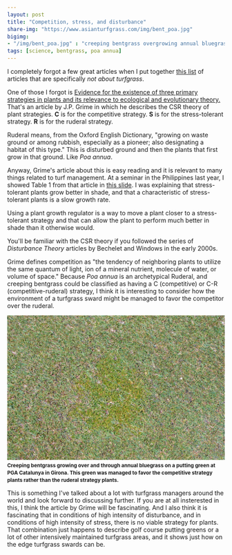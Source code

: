 ```yaml
---
layout: post
title: "Competition, stress, and disturbance"
share-img: "https://www.asianturfgrass.com/img/bent_poa.jpg"
bigimg:
- "/img/bent_poa.jpg" : "creeping bentgrass overgrowing annual bluegrass on a putting green in Girona"
tags: [science, bentgrass, poa annua]
---
```


I completely forgot a few great articles when I put together [this list](https://www.asianturfgrass.com/2019-10-11-so-much-to-learn-about-in-this-world/) of articles that are specifically *not about turfgrass*.

One of those I forgot is [Evidence for the existence of three primary strategies in plants and its relevance to ecological and evolutionary theory.](https://www.journals.uchicago.edu/doi/10.1086/283244) That's an article by J.P. Grime in which he describes the CSR theory of plant strategies. **C** is for the competitive strategy. **S** is for the stress-tolerant strategy. **R** is for the ruderal strategy. 

Ruderal means, from the Oxford English Dictionary, "growing on waste ground or among rubbish, especially as a pioneer; also designating a habitat of this type." This is disturbed ground and then the plants that first grow in that ground. Like *Poa annua*.

Anyway, Grime's article about this is easy reading and it is relevant to many things related to turf management. At a seminar in the Philippines last year, I showed Table 1 from that article in [this slide](https://speakerdeck.com/micahwoods/what-to-expect-from-plant-growth-regulators?slide=16). I was explaining that stress-tolerant plants grow better in shade, and that a characteristic of stress-tolerant plants is a slow growth rate. 

<script async class="speakerdeck-embed" data-slide="16" data-id="da0e0ecba6c544cd92ff44a4a6e137e0" data-ratio="1.77966101694915" src="//speakerdeck.com/assets/embed.js"></script>

Using a plant growth regulator is a way to move a plant closer to a stress-tolerant strategy and that can allow the plant to perform much better in shade than it otherwise would.

You'll be familiar with the CSR theory if you followed the series of *Disturbance Theory* articles by Bechelet and Windows in the early 2000s.

Grime defines competition as "the tendency of neighboring plants to utilize the same quantum of light, ion of a mineral nutrient, molecule of water, or volume of space." Because *Poa annua* is an archetypical Ruderal, and creeping bentgrass could be classified as having a C (competitive) or C-R (competitive-ruderal) strategy, I think it is interesting to consider how the environment of a turfgrass sward might be managed to favor the competitor over the ruderal. 

![bentgrass growing over Poa in Girona](/img/bent_poa.jpg)
<small><strong>Creeping bentgrass growing over and through annual bluegrass on a putting green at PGA Catalunya in Girona. This green was managed to favor the competitive strategy plants rather than the ruderal strategy plants.</strong></small>

This is something I've talked about a lot with turfgrass managers around the world and look forward to discussing further. If you are at all insterested in this, I think the article by Grime will be fascinating. And I also think it is fascinating that in conditions of high intensity of disturbance, and in conditions of high intensity of stress, there is no viable strategy for plants. That combination just happens to describe golf course putting greens or a lot of other intensively maintained turfgrass areas, and it shows just how on the edge turfgrass swards can be.
